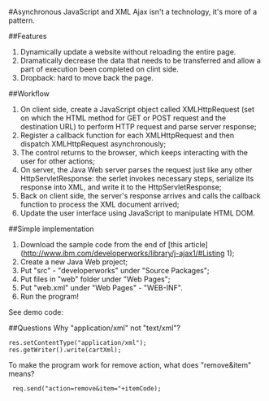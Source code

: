 #Asynchronous JavaScript and XML
Ajax isn't a technology, it's more of a pattern.  

##Features  
1. Dynamically update a website without reloading the entire page.  
2. Dramatically decrease the data that needs to be transferred and allow a part of execution been completed on clint side.  
3. Dropback: hard to move back the page.  

##Workflow   
1. On client side, create a JavaScript object called XMLHttpRequest (set on which the HTML method for GET or POST request and the destination URL) to perform HTTP request and parse server response;  
2. Register a callback function for each XMLHttpRequest and then dispatch XMLHttpRequest asynchronously;  
3. The control returns to the browser, which keeps interacting with the user for other actions;  
4. On server, the Java Web server parses the request just like any other HttpServletResponse: the serlet invokes necessary steps, serialize its response into XML, and write it to the HttpServletResponse;  
5. Back on client side, the server's response arrives and calls the callback function to process the XML document arrived;  
6. Update the user interface using JavaScript to manipulate HTML DOM.    

##Simple implementation
1. Download the sample code from the end of [this article](http://www.ibm.com/developerworks/library/j-ajax1/#Listing 1);  
2. Create a new Java Web project;  
3. Put "src" - "developerworks" under "Source Packages";  
4. Put files in "web" folder under "Web Pages";  
5. Put "web.xml" under "Web Pages" - "WEB-INF".  
6. Run the program!  

See demo code: 


##Questions
Why "application/xml" not "text/xml"?  
```
res.setContentType("application/xml");
res.getWriter().write(cartXml);
```

To make the program work for remove action, what does "remove&item" means?
```
 req.send("action=remove&item="+itemCode);
```

